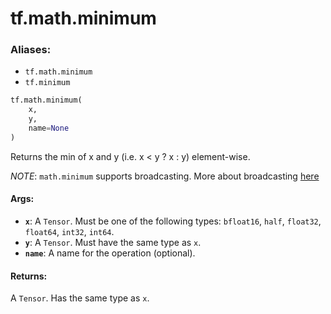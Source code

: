 <div itemscope itemtype="http://developers.google.com/ReferenceObject">
<meta itemprop="name" content="tf.math.minimum" />
<meta itemprop="path" content="Stable" />
</div>

# tf.math.minimum

### Aliases:

* `tf.math.minimum`
* `tf.minimum`

``` python
tf.math.minimum(
    x,
    y,
    name=None
)
```

Returns the min of x and y (i.e. x < y ? x : y) element-wise.

*NOTE*: `math.minimum` supports broadcasting. More about broadcasting
[here](http://docs.scipy.org/doc/numpy/user/basics.broadcasting.html)

#### Args:

* <b>`x`</b>: A `Tensor`. Must be one of the following types: `bfloat16`, `half`, `float32`, `float64`, `int32`, `int64`.
* <b>`y`</b>: A `Tensor`. Must have the same type as `x`.
* <b>`name`</b>: A name for the operation (optional).


#### Returns:

A `Tensor`. Has the same type as `x`.
